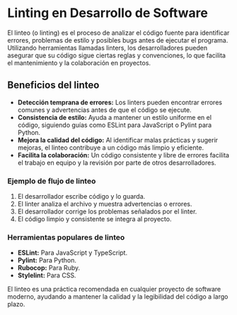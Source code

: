 # Linting en Desarrollo de Software

El linteo (o linting) es el proceso de analizar el código fuente para identificar errores, problemas de estilo y posibles bugs antes de ejecutar el programa. Utilizando herramientas llamadas linters, los desarrolladores pueden asegurar que su código sigue ciertas reglas y convenciones, lo que facilita el mantenimiento y la colaboración en proyectos.

## Beneficios del linteo

- **Detección temprana de errores:** Los linters pueden encontrar errores comunes y advertencias antes de que el código se ejecute.
- **Consistencia de estilo:** Ayuda a mantener un estilo uniforme en el código, siguiendo guías como ESLint para JavaScript o Pylint para Python.
- **Mejora la calidad del código:** Al identificar malas prácticas y sugerir mejoras, el linteo contribuye a un código más limpio y eficiente.
- **Facilita la colaboración:** Un código consistente y libre de errores facilita el trabajo en equipo y la revisión por parte de otros desarrolladores.

### Ejemplo de flujo de linteo

1. El desarrollador escribe código y lo guarda.
2. El linter analiza el archivo y muestra advertencias o errores.
3. El desarrollador corrige los problemas señalados por el linter.
4. El código limpio y consistente se integra al proyecto.

### Herramientas populares de linteo

- **ESLint:** Para JavaScript y TypeScript.
- **Pylint:** Para Python.
- **Rubocop:** Para Ruby.
- **Stylelint:** Para CSS.

El linteo es una práctica recomendada en cualquier proyecto de software moderno, ayudando a mantener la calidad y la legibilidad del código a largo plazo.

